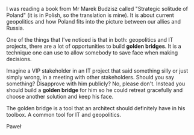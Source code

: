 I was reading a book from Mr Marek Budzisz called "Strategic solitude of
Poland" (it is in Polish, so the translation is mine). It is about current
geopolitics and how Poland fits into the picture between our allies and
Russia.

One of the things that I've noticed is that in both: geopolitics and IT
projects, there are a lot of opportunities to build **golden bridges**. It
is a technique one can use to allow somebody to save face when making
decisions.

Imagine a VIP stakeholder in an IT project that said something silly or
just simply wrong, in a meeting with other stakeholders. Should you say
something? Disapprove with him publicly? No, please don't. Instead you
should build a **golden bridge** for him so he could retreat gracefully and
choose another solution and keep his face.

The golden bridge is a tool that an architect should definitely have in his
toolbox. A common tool for IT and geopolitics.

Paweł
